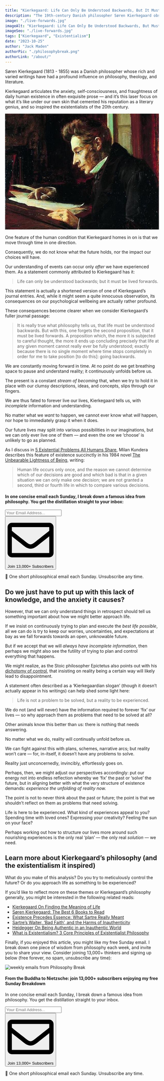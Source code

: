 ```yaml
---
title: "Kierkegaard: Life Can Only Be Understood Backwards, But It Must Be Lived Forwards"
description: "The 19th-century Danish philosopher Søren Kierkegaard observes that while life can only be understood backwards, it must be lived forwards."
image: "./live-forwards.jpg"
imageAlt: "Kierkegaard: Life Can Only Be Understood Backwards, But Must Be Lived Forwards"
imageSeo: "./live-forwards.jpg"
tags: ["Kierkegaard", "Existentialism"]
date: "2023-10-25"
author: "Jack Maden"
authorPic: "./philosophybreak.png"
authorLink: "/about/"
---
```


<span class="big-letter">S</span>øren Kierkegaard (1813 - 1855) was a Danish philosopher whose rich and varied writings have had a profound influence on philosophy, theology, and literature.

Kierkegaard articulates the anxiety, self-consciousness, and fraughtness of daily human existence in often exquisite prose — and it’s this laser focus on what it’s like under our own skin that cemented his reputation as a literary genius, and so inspired the existentialists of the 20th century.

![Oil painting of Kierkegaard, by Luplau Janssen (1902)](./Kierkegaard.jpg "Oil painting of Kierkegaard, by Luplau Janssen (1902).")

One feature of the human condition that Kierkegaard homes in on is that we move through time in one direction. 

Consequently, we do not know what the future holds, nor the impact our choices will have. 

Our understanding of events can occur only _after_ we have experienced them. As a statement commonly attributed to Kierkegaard has it:

>Life can only be understood backwards; but it must be lived forwards.

This statement is actually a shortened version of one of Kierkegaard’s journal entries. And, while it might seem a quite innocuous observation, its consequences on our psychological wellbeing are actually rather profound. 

These consequences become clearer when we consider Kierkegaard’s fuller journal passage: 

>It is really true what philosophy tells us, that life must be understood backwards. But with this, one forgets the second proposition, that it must be lived forwards. A proposition which, the more it is subjected to careful thought, the more it ends up concluding precisely that life at any given moment cannot really ever be fully understood; exactly because there is no single moment where time stops completely in order for me to take position [to do this]: going backwards.

We are constantly moving forward in time. At no point do we get breathing space to pause and understand reality; it continuously unfolds before us.

The present is a constant _stream of becoming_ that, when we try to hold it in place with our clumsy descriptions, ideas, and concepts, slips through our fingers.

We are thus fated to forever live our lives, Kierkegaard tells us, with _incomplete_ information and understanding. 

No matter what we _want_ to happen, we cannot ever know what _will_ happen, nor hope to immediately grasp it when it does.

Our future lives may split into various possibilities in our imaginations, but we can only ever live one of them — and even the one we ‘choose’ is unlikely to go as planned.

As I discuss in [5 Existential Problems All Humans Share](/articles/5-existential-problems-all-humans-share/), Milan Kundera describes this feature of existence succinctly in his 1984 novel <a target="_blank" rel="noopener noreferrer sponsored" href="https://www.amazon.com/Unbearable-Lightness-of-Being-audiobook/dp/B0083EFWA8?&linkCode=ll1&tag=philosophybre-20&linkId=3dd6e74e1c24e80f8e7c7064bceb2452&language=en_US&ref_=as_li_ss_tl">The Unbearable Lightness of Being</a>, writing:

>Human life occurs only once, and the reason we cannot determine which of our decisions are good and which bad is that in a given situation we can only make one decision; we are not granted a second, third or fourth life in which to compare various decisions.

<!--small subscribe-->
<div class="course-promo darkradial-background subscribe text-center">
    <h4>In one concise email each Sunday, I break down a famous idea from philosophy. You get the distillation straight to your inbox:</h4>
    <div class="small-pad-top">
        <form action="https://app.convertkit.com/forms/5812400/subscriptions" method="post" data-sv-form="5812400" data-uid="be0e52d3c0" data-format="inline" data-version="6" data-options="{&quot;settings&quot;:{&quot;after_subscribe&quot;:{&quot;action&quot;:&quot;message&quot;,&quot;success_message&quot;:&quot;Thank you, philosopher! Your welcome email will land in your inbox shortly.&quot;,&quot;redirect_url&quot;:&quot;https://philosophybreak.com/thank-you/&quot;},&quot;analytics&quot;:{&quot;google&quot;:null,&quot;fathom&quot;:null,&quot;facebook&quot;:null,&quot;segment&quot;:null,&quot;pinterest&quot;:null,&quot;sparkloop&quot;:null,&quot;googletagmanager&quot;:null},&quot;modal&quot;:{&quot;trigger&quot;:&quot;timer&quot;,&quot;scroll_percentage&quot;:null,&quot;timer&quot;:5,&quot;devices&quot;:&quot;all&quot;,&quot;show_once_every&quot;:15},&quot;powered_by&quot;:{&quot;show&quot;:false,&quot;url&quot;:&quot;https://convertkit.com/features/forms?utm_campaign=poweredby&amp;utm_content=form&amp;utm_medium=referral&amp;utm_source=dynamic&quot;},&quot;recaptcha&quot;:{&quot;enabled&quot;:false},&quot;return_visitor&quot;:{&quot;action&quot;:&quot;show&quot;,&quot;custom_content&quot;:&quot;&quot;},&quot;slide_in&quot;:{&quot;display_in&quot;:&quot;bottom_right&quot;,&quot;trigger&quot;:&quot;timer&quot;,&quot;scroll_percentage&quot;:null,&quot;timer&quot;:5,&quot;devices&quot;:&quot;all&quot;,&quot;show_once_every&quot;:15},&quot;sticky_bar&quot;:{&quot;display_in&quot;:&quot;top&quot;,&quot;trigger&quot;:&quot;timer&quot;,&quot;scroll_percentage&quot;:null,&quot;timer&quot;:5,&quot;devices&quot;:&quot;all&quot;,&quot;show_once_every&quot;:15}},&quot;version&quot;:&quot;6&quot;}" min-width="400 500 600 700 800">
        <div data-style="clean"><ul data-element="errors" data-group="alert"></ul><div data-element="fields" data-stacked="false">
            <div>
                <input name="email_address" aria-label="Your Email Address..." placeholder="Your Email Address..." required type="email" />
            </div>
            <button class="button primary" type="submit" data-element="submit"><div><div></div><div></div><div></div></div><span><svg xmlns="http://www.w3.org/2000/svg" viewBox="0 0 512 512"><path d="M464 64H48C21.49 64 0 85.49 0 112v288c0 26.51 21.49 48 48 48h416c26.51 0 48-21.49 48-48V112c0-26.51-21.49-48-48-48zm0 48v40.805c-22.422 18.259-58.168 46.651-134.587 106.49-16.841 13.247-50.201 45.072-73.413 44.701-23.208.375-56.579-31.459-73.413-44.701C106.18 199.465 70.425 171.067 48 152.805V112h416zM48 400V214.398c22.914 18.251 55.409 43.862 104.938 82.646 21.857 17.205 60.134 55.186 103.062 54.955 42.717.231 80.509-37.199 103.053-54.947 49.528-38.783 82.032-64.401 104.947-82.653V400H48z"/></svg>Join 13,000+ Subscribers</span></button>
            </div>
            </div>
        </form>
        <p class="tiny-mar-top no-mar-bottom review-font">💭 One short philosophical email each Sunday. Unsubscribe any time.</p>
    </div>
</div>

## Do we just have to put up with this lack of knowledge, and the anxiety it causes?

<span class="big-letter">H</span>owever, that we can only understand things in retrospect should tell us something important about how we might better approach life. 

If we insist on continuously trying to plan and execute the _best life possible_, all we can do is try to keep our worries, uncertainties, and expectations at bay as we fall forwards towards an open, unknowable future.

But if we accept that we will _always have incomplete information_, then perhaps we might also see the futility of trying to plan and control everything that happens. 

We might realize, as the Stoic philosopher Epictetus also points out with his [dichotomy of control](/articles/dichotomy-of-control-a-stoic-device-for-a-tranquil-mind/), that insisting on reality being a certain way will likely lead to disappointment.

A statement often described as a ‘Kierkegaardian slogan’ (though it doesn’t actually appear in his writings) can help shed some light here:

>Life is not a problem to be solved, but a reality to be experienced.

We do not (and will never) have the information required to forever ‘fix’ our lives — so why approach them as problems that need to be solved at all?

Other animals know this better than us: there is nothing that needs answering.

No matter what we do, reality will continually unfold before us.

We can fight against this with plans, schemes, narrative arcs; but reality won’t care — for, in-itself, it doesn’t have any problems to solve. 

Reality just unconcernedly, invincibly, effortlessly goes on. 

Perhaps, then, we might adjust our perspectives accordingly: put our energy not into endless reflection whereby we ‘fix’ the past or ‘solve’ the future, but in aligning better with what the very structure of existence demands: _experience the unfolding of reality now._

The point is not to never think about the past or future; the point is that we shouldn’t reflect on them as problems that need solving. 

Life is here to be experienced. What kind of experiences appeal to you? Spending time with loved ones? Expressing your creativity? Feeling the sun on your face?

Perhaps working out how to structure our lives more around such nourishing experiences is the only real ‘plan’ — the only real _solution_ — we need. 

## Learn more about Kierkegaard’s philosophy (and the existentialism it inspired)

<span class="big-letter">W</span>hat do you make of this analysis? Do you try to meticulously control the future? Or do you approach life as something to be experienced? 

If you’d like to reflect more on these themes or Kierkegaard’s philosophy generally, you might be interested in the following related reads:

- [Kierkegaard On Finding the Meaning of Life](/articles/kierkegaard-on-finding-the-meaning-of-life/)
- [Søren Kierkegaard: The Best 6 Books to Read](/reading-lists/soren-kierkegaard-best-books/)
- [Existence Precedes Essence: What Sartre Really Meant](/articles/existence-precedes-essence-what-sartre-really-meant/)
- [Sartre’s Waiter, ‘Bad Faith’, and the Harms of Inauthenticity](/articles/sartre-waiter-bad-faith-and-the-harms-of-inauthenticity/)
- [Heidegger On Being Authentic in an Inauthentic World](/articles/heidegger-on-being-authentic-in-an-inauthentic-world/)
- [What is Existentialism? 3 Core Principles of Existentialist Philosophy](/articles/what-is-existentialism-3-core-principles-of-existentialist-philosophy/)

Finally, if you enjoyed this article, you might like my free Sunday email. I break down one piece of wisdom from philosophy each week, and invite you to share your view. Consider joining 13,000+ thinkers and signing up below (free forever, no spam, unsubscribe any time):

<!--big subscribe-->
<div class="course-promo darkradial-background subscribe text-center">
    <img src="/static/6313d50bc32799a6c869239128784c7b/e7f7a/weekly-break.webp" alt="weekly emails from Philosophy Break">
    <h4>From the Buddha to Nietzsche: join 13,000+ subscribers enjoying my free Sunday Breakdown</h4>
    <p class="small-grey-font no-mar-bottom">In one concise email each Sunday, I break down a famous idea from philosophy. You get the distillation straight to your inbox.</p>
    <div class="small-pad-top">
        <form action="https://app.convertkit.com/forms/5812400/subscriptions" method="post" data-sv-form="5812400" data-uid="be0e52d3c0" data-format="inline" data-version="6" data-options="{&quot;settings&quot;:{&quot;after_subscribe&quot;:{&quot;action&quot;:&quot;message&quot;,&quot;success_message&quot;:&quot;Thank you, philosopher! Your welcome email will land in your inbox shortly.&quot;,&quot;redirect_url&quot;:&quot;https://philosophybreak.com/thank-you/&quot;},&quot;analytics&quot;:{&quot;google&quot;:null,&quot;fathom&quot;:null,&quot;facebook&quot;:null,&quot;segment&quot;:null,&quot;pinterest&quot;:null,&quot;sparkloop&quot;:null,&quot;googletagmanager&quot;:null},&quot;modal&quot;:{&quot;trigger&quot;:&quot;timer&quot;,&quot;scroll_percentage&quot;:null,&quot;timer&quot;:5,&quot;devices&quot;:&quot;all&quot;,&quot;show_once_every&quot;:15},&quot;powered_by&quot;:{&quot;show&quot;:false,&quot;url&quot;:&quot;https://convertkit.com/features/forms?utm_campaign=poweredby&amp;utm_content=form&amp;utm_medium=referral&amp;utm_source=dynamic&quot;},&quot;recaptcha&quot;:{&quot;enabled&quot;:false},&quot;return_visitor&quot;:{&quot;action&quot;:&quot;show&quot;,&quot;custom_content&quot;:&quot;&quot;},&quot;slide_in&quot;:{&quot;display_in&quot;:&quot;bottom_right&quot;,&quot;trigger&quot;:&quot;timer&quot;,&quot;scroll_percentage&quot;:null,&quot;timer&quot;:5,&quot;devices&quot;:&quot;all&quot;,&quot;show_once_every&quot;:15},&quot;sticky_bar&quot;:{&quot;display_in&quot;:&quot;top&quot;,&quot;trigger&quot;:&quot;timer&quot;,&quot;scroll_percentage&quot;:null,&quot;timer&quot;:5,&quot;devices&quot;:&quot;all&quot;,&quot;show_once_every&quot;:15}},&quot;version&quot;:&quot;6&quot;}" min-width="400 500 600 700 800">
        <div data-style="clean"><ul data-element="errors" data-group="alert"></ul><div data-element="fields" data-stacked="false">
            <div>
                <input name="email_address" aria-label="Your Email Address..." placeholder="Your Email Address..." required type="email" />
            </div>
            <button class="button primary" type="submit" data-element="submit"><div><div></div><div></div><div></div></div><span><svg xmlns="http://www.w3.org/2000/svg" viewBox="0 0 512 512"><path d="M464 64H48C21.49 64 0 85.49 0 112v288c0 26.51 21.49 48 48 48h416c26.51 0 48-21.49 48-48V112c0-26.51-21.49-48-48-48zm0 48v40.805c-22.422 18.259-58.168 46.651-134.587 106.49-16.841 13.247-50.201 45.072-73.413 44.701-23.208.375-56.579-31.459-73.413-44.701C106.18 199.465 70.425 171.067 48 152.805V112h416zM48 400V214.398c22.914 18.251 55.409 43.862 104.938 82.646 21.857 17.205 60.134 55.186 103.062 54.955 42.717.231 80.509-37.199 103.053-54.947 49.528-38.783 82.032-64.401 104.947-82.653V400H48z"/></svg>Join 13,000+ Subscribers</span></button>
            </div>
            </div>
        </form>
        <p class="tiny-mar-top no-mar-bottom review-font">💭 One short philosophical email each Sunday. Unsubscribe any time.</p>
    </div>
</div>